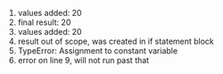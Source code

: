 1. values added: 20
2. final result: 20
3. values added: 20
4. result out of scope, was created in if statement block
5. TypeError: Assignment to constant variable
6. error on line 9, will not run past that
